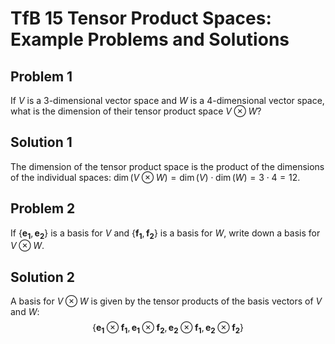 # TfB 15 Tensor Product Spaces: Example Problems and Solutions

## Problem 1
If $V$ is a 3-dimensional vector space and $W$ is a 4-dimensional vector space, what is the dimension of their tensor product space $V \otimes W$?

## Solution 1
The dimension of the tensor product space is the product of the dimensions of the individual spaces: $\dim(V \otimes W) = \dim(V) \cdot \dim(W) = 3 \cdot 4 = 12$.

## Problem 2
If $\{\mathbf{e_1}, \mathbf{e_2}\}$ is a basis for $V$ and $\{\mathbf{f_1}, \mathbf{f_2}\}$ is a basis for $W$, write down a basis for $V \otimes W$.

## Solution 2
A basis for $V \otimes W$ is given by the tensor products of the basis vectors of $V$ and $W$:
$$\{\mathbf{e_1} \otimes \mathbf{f_1}, \mathbf{e_1} \otimes \mathbf{f_2}, \mathbf{e_2} \otimes \mathbf{f_1}, \mathbf{e_2} \otimes \mathbf{f_2}\}$$